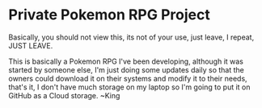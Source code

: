# Private Pokemon RPG Project
Basically, you should not view this, its not of your use, just leave, I repeat, JUST LEAVE.




This is basically a Pokemon RPG I've been developing, although it was started by someone else, I'm just doing some updates daily so that the owners could download it on their systems and modify it to their needs, that's it, I don't have much storage on my laptop so I'm going to put it on GitHub as a Cloud storage.
~King
